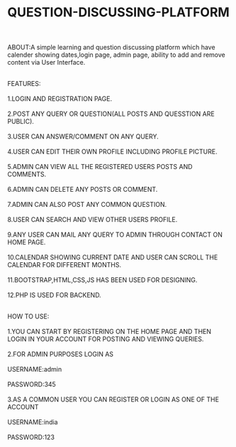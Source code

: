 # QUESTION-DISCUSSING-PLATFORM<br></br>
ABOUT:A simple learning and question discussing platform which  have calender showing dates,login page, admin page, ability to add and remove content via User Interface.<br></br>

FEATURES:<br></br>
1.LOGIN AND REGISTRATION PAGE.<br></br>
2.POST ANY QUERY OR QUESTION(ALL POSTS AND QUESSTION ARE PUBLIC).<br></br>
3.USER CAN ANSWER/COMMENT ON ANY QUERY.<br></br>
4.USER CAN EDIT THEIR OWN PROFILE INCLUDING PROFILE PICTURE.<br></br>
5.ADMIN CAN VIEW ALL THE REGISTERED USERS POSTS AND COMMENTS.<br></br>
6.ADMIN CAN DELETE ANY POSTS OR COMMENT.<br></br>
7.ADMIN CAN ALSO POST ANY COMMON QUESTION. <br></br>
8.USER CAN SEARCH AND VIEW OTHER USERS PROFILE.<br></br>
9.ANY USER CAN MAIL ANY QUERY TO ADMIN THROUGH CONTACT ON HOME PAGE.<br></br>
10.CALENDAR SHOWING CURRENT DATE AND USER CAN SCROLL THE CALENDAR FOR DIFFERENT MONTHS.<br></br>
11.BOOTSTRAP,HTML,CSS,JS HAS BEEN USED FOR DESIGNING.<br></br>
12.PHP IS USED FOR BACKEND.<br></br>

HOW TO USE:<br></br>
1.YOU CAN START BY REGISTERING ON THE HOME PAGE AND THEN LOGIN IN YOUR ACCOUNT FOR POSTING AND VIEWING QUERIES.<br></br>
2.FOR ADMIN PURPOSES  LOGIN AS<br></br>
USERNAME:admin<br></br>
PASSWORD:345<br></br>
3.AS A COMMON USER YOU CAN REGISTER OR LOGIN AS ONE OF THE ACCOUNT<br></br>
USERNAME:india<br></br>
PASSWORD:123<br></br>
